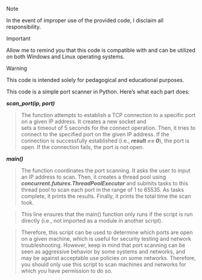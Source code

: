 > [!NOTE]
> In the event of improper use of the provided code, I disclaim all responsibility.

> [!IMPORTANT]
> Allow me to remind you that this code is compatible with and can be utilized on both Windows and Linux operating systems.

> [!WARNING]
> This code is intended solely for pedagogical and educational purposes.

This code is a simple port scanner in Python. Here’s what each part does:

***scan_port(ip, port)*** 
> The function attempts to establish a TCP connection to a specific port on a given IP address. It creates a new socket and    
  sets a timeout of 5 seconds for the connect operation. Then, it tries to connect to the specified port on the given IP 
  address. If the connection is successfully established (i.e., ***result == 0***), the port is open. If the connection fails, 
  the port is not open.

***main()***
> The function coordinates the port scanning. It asks the user to input an IP address to scan. Then, it creates a thread pool 
  using ***concurrent.futures.ThreadPoolExecutor*** and submits tasks to this thread pool to scan each port in the range of 1 
  to 65535. As tasks complete, it prints the results. Finally, it prints the total time the scan took.

> This line ensures that the main() function only runs if the script is run directly (i.e., not imported as a module in 
  another script).

> Therefore, this script can be used to determine which ports are open on a given machine, which is useful for security 
  testing and network troubleshooting. However, keep in mind that port scanning can be seen as aggressive behavior by some 
  systems and networks, and may be against acceptable use policies on some networks. Therefore, you should only use this 
  script to scan machines and networks for which you have permission to do so.
